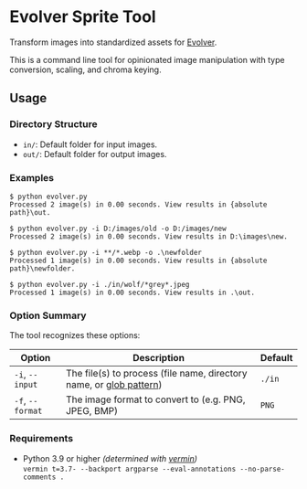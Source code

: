 # Evolver Sprite Tool

Transform images into standardized assets for [Evolver](https://github.com/marm00/evolver).

This is a command line tool for opinionated image manipulation with type conversion, scaling, and chroma keying.

## Usage

### Directory Structure

- `in/`: Default folder for input images.
- `out/`: Default folder for output images.

### Examples

```console
$ python evolver.py
Processed 2 image(s) in 0.00 seconds. View results in {absolute path}\out.

$ python evolver.py -i D:/images/old -o D:/images/new
Processed 2 image(s) in 0.00 seconds. View results in D:\images\new.

$ python evolver.py -i **/*.webp -o .\newfolder
Processed 1 image(s) in 0.00 seconds. View results in {absolute path}\newfolder.

$ python evolver.py -i ./in/wolf/*grey*.jpeg
Processed 1 image(s) in 0.00 seconds. View results in .\out.
```

### Option Summary

The tool recognizes these options:

| Option | Description | Default |
| --- | --- | --- |
| `-i`, `--input` | The file(s) to process (file name, directory name, or [glob pattern](https://docs.python.org/3/library/glob.html)) | `./in` |
| `-f`, `--format` | The image format to convert to (e.g. PNG, JPEG, BMP) | `PNG` |

### Requirements

- Python 3.9 or higher *(determined with [vermin](https://github.com/netromdk/vermin))*  
`vermin t=3.7- --backport argparse --eval-annotations --no-parse-comments .`
